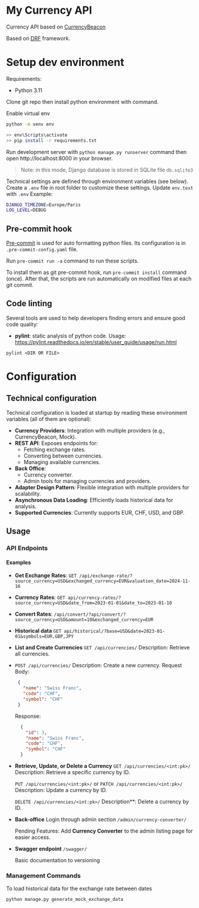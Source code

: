 # My Currency API

Currency API based on [CurrencyBeacon](https://currencybeacon.com/api-documentation)

Based on [DRF](https://www.django-rest-framework.org/topics/documenting-your-api/) framework.

# Setup dev environment

Requirements:

- Python 3.11

Clone git repo then install python environment with command.

Enable virtual env
```bash
python -m venv env

>> env\Scripts\activate
>> pip install -r requirements.txt
```
Run development server with `python manage.py runserver` command then open http://localhost:8000 in your browser.

> Note: in this mode, Django database is stored in SQLite file `db.sqlite3`

Technical settings are defined through environment variables (see below). Create a `.env` file in root folder to customize these settings. Update `env.text` with `.env`
Example:

```sh
DJANGO_TIMEZONE=Europe/Paris
LOG_LEVEL=DEBUG
```

## Pre-commit hook

[Pre-commit](https://pre-commit.com/) is used for auto formatting python files. Its configuration is in `.pre-commit-config.yaml` file.

Run `pre-commit run -a` command to run these scripts.

To install them as git pre-commit hook, run `pre-commit install` command (once). After that, the scripts are run automatically on modified files at each git commit.

## Code linting

Several tools are used to help developers finding errors and ensure good code quality:

- **pylint**: static analysis of python code. Usage: https://pylint.readthedocs.io/en/stable/user_guide/usage/run.html

```
pylint <DIR OR FILE>
```

# Configuration

## Technical configuration

Technical configuration is loaded at startup by reading these environment variables (all of them are optional):

- **Currency Providers**: Integration with multiple providers (e.g., CurrencyBeacon, Mock).
- **REST API**: Exposes endpoints for:
  - Fetching exchange rates.
  - Converting between currencies.
  - Managing available currencies.
- **Back Office**:
  - Currency converter.
  - Admin tools for managing currencies and providers.
- **Adapter Design Pattern**: Flexible integration with multiple providers for scalability.
- **Asynchronous Data Loading**: Efficiently loads historical data for analysis.
- **Supported Currencies**: Currently supports EUR, CHF, USD, and GBP.


## Usage

### API Endpoints
#### Examples
- **Get Exchange Rates**:
`GET /api/exchange-rate/?source_currency=USD&exchanged_currency=EUR&valuation_date=2024-11-16`

- **Currency Rates**:
  `GET api/currency-rates/?source_currency=USD&date_from=2023-01-01&date_to=2023-01-10`
- **Convert Rates**:
  `/api/convert/?api/convert/?source_currency=USD&amount=10&exchanged_currency=EUR`
- **Historical data**
  `GET api/historical/?base=USD&date=2023-01-01&symbols=EUR,GBP,JPY`


- **List and Create Currencies**
  `GET /api/currencies/`
   Description: Retrieve all currencies.
- `POST /api/currencies/`
    Description: Create a new currency.
    Request Body:
     ```json
      {
        "name": "Swiss Franc",
        "code": "CHF",
        "symbol": "CHF"
      }
     ```
    Response:
    ```json
      {
        "id": 3,
        "name": "Swiss Franc",
        "code": "CHF",
        "symbol": "CHF"
      }
    ```

- **Retrieve, Update, or Delete a Currency**
    `GET /api/currencies/<int:pk>/`
    Description: Retrieve a specific currency by ID.

    `PUT /api/currencies/<int:pk>/` or `PATCH /api/currencies/<int:pk>/`
    Description: Update a currency by ID.

    `DELETE /api/currencies/<int:pk>/`
    Description**: Delete a currency by ID.

-  **Back-office**
    Login through admin section
    `/admin/currency-converter/`

    Pending Features: Add **Currency Converter** to the admin listing page for easier access.

- **Swagger endpoint**
  `/swagger/`

   Basic documentation to versioning
### Management Commands
To load historical data for the exchange rate between dates

```bash
python manage.py generate_mock_exchange_data
```
